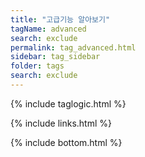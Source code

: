 ```yaml
---
title: "고급기능 알아보기" 
tagName: advanced
search: exclude
permalink: tag_advanced.html
sidebar: tag_sidebar
folder: tags
search: exclude
---
```

{% include taglogic.html %}

{% include links.html %}

{% include bottom.html %}

